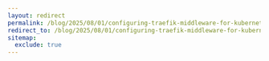 ```yaml
---
layout: redirect
permalink: /blog/2025/08/01/configuring-traefik-middleware-for-kubernetes
redirect_to: /blog/2025/08/01/configuring-traefik-middleware-for-kubernetes/
sitemap:
  exclude: true
---
```

